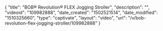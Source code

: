 {
    "title": "BOB&reg; Revolution&reg; FLEX Jogging Stroller",
    "description": "",
    "videoid": "109982888",
    "date_created": "1502521514",
    "date_modified": "1510325660",
    "type": "captivate",
    "layout": "video",
    "url": "\/v\/bob-revolution-flex-jogging-stroller\/109982888"
}